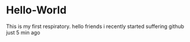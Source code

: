 # Hello-World
This is my first respiratory. 
hello friends i recently started suffering github just 5 min ago
